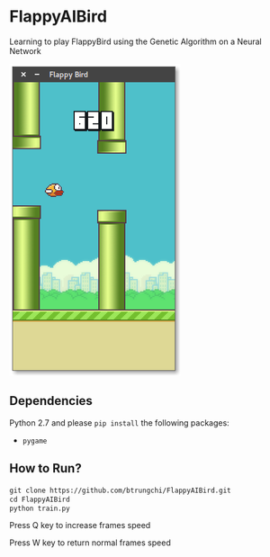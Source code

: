 # FlappyAIBird
Learning to play FlappyBird using the Genetic Algorithm on a Neural Network

<img src="./images/scoredemo.png">

## Dependencies
Python 2.7 and please `pip install` the following packages:
- `pygame`

## How to Run?
```
git clone https://github.com/btrungchi/FlappyAIBird.git
cd FlappyAIBird
python train.py
```

Press Q key to increase frames speed

Press W key to return normal frames speed


